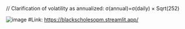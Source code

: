 // Clarification of volatility as annualized: σ(annual​)=σ(daily​) × Sqrt(252​)


![image](https://github.com/user-attachments/assets/910322e7-01e9-4793-b746-27ff15efa4f6)
#Link: https://blackscholesopm.streamlit.app/
